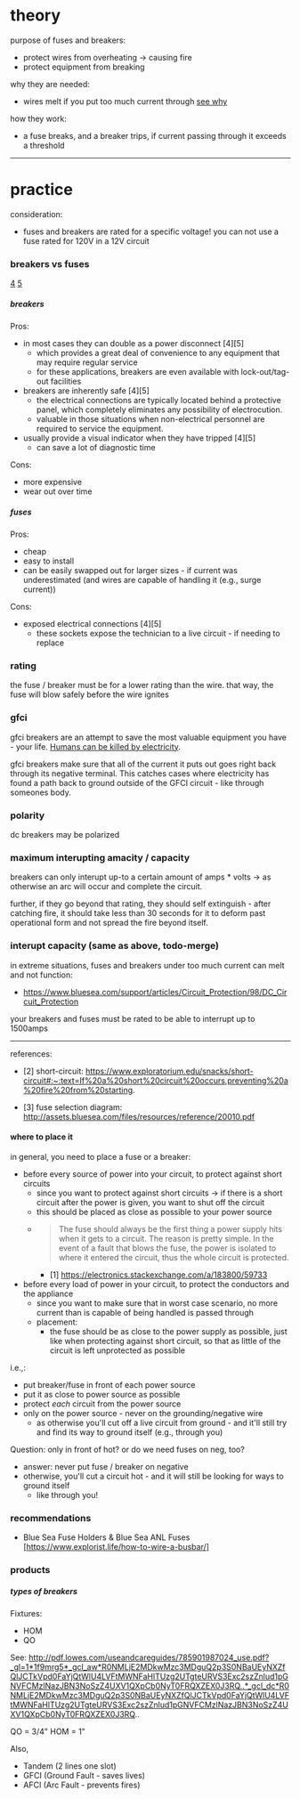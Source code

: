# theory

purpose of fuses and breakers:
- protect wires from overheating -> causing fire
- protect equipment from breaking

why they are needed:
- wires melt if you put too much current through [see why](0.consideration.melting-wires.md)

how they work:
- a fuse breaks, and a breaker trips, if current passing through it exceeds a threshold

---

# practice


consideration:
- fuses and breakers are rated for a specific voltage! you can not use a fuse rated for 120V in a 12V circuit

### breakers vs fuses
[4](https://library.automationdirect.com/fuses-or-circuit-breakers-which-should-you-use/)
[5](https://www.c3controls.com/white-paper/circuit-breaker-or-fuse-difference/)

##### breakers

Pros:
- in most cases they can double as a power disconnect [4][5]
  - which provides a great deal of convenience to any equipment that may require regular service
  - for these applications, breakers are even available with lock-out/tag-out facilities
- breakers are inherently safe [4][5]
  - the electrical connections are typically located behind a protective panel, which completely eliminates any possibility of electrocution.
  - valuable in those situations when non-electrical personnel are required to service the equipment.
- usually provide a visual indicator when they have tripped [4][5]
  - can save a lot of diagnostic time


Cons:
- more expensive
- wear out over time

##### fuses

Pros:
- cheap
- easy to install
- can be easily swapped out for larger sizes - if current was underestimated (and wires are capable of handling it (e.g., surge current))

Cons:
- exposed electrical connections [4][5]
  -  these sockets expose the technician to a live circuit - if needing to replace



### rating

the fuse / breaker must be for a lower rating than the wire. that way, the fuse will blow safely before the wire ignites


### gfci

gfci breakers are an attempt to save the most valuable equipment you have - your life. [Humans can be killed by electricity](0.consideration.death-by-electrocution.md).

gfci breakers make sure that all of the current it puts out goes right back through its negative terminal. This catches cases where electricity has found a path back to ground outside of the GFCI circuit - like through someones body.

### polarity

dc breakers may be polarized

### maximum interupting amacity / capacity

breakers can only interupt up-to a certain amount of amps * volts -> as otherwise an arc will occur and complete the circuit.

further, if they go beyond that rating, they should self extinguish - after catching fire, it should take less than 30 seconds for it to deform past operational form and not spread the fire beyond itself.


### interupt capacity (same as above, todo-merge)

in extreme situations, fuses and breakers under too much current can melt and not function:
- https://www.bluesea.com/support/articles/Circuit_Protection/98/DC_Circuit_Protection

your breakers and fuses must be rated to be able to interrupt up to 1500amps

---

references:
- [2] short-circuit: https://www.exploratorium.edu/snacks/short-circuit#:~:text=If%20a%20short%20circuit%20occurs,preventing%20a%20fire%20from%20starting.


- [3] fuse selection diagram: http://assets.bluesea.com/files/resources/reference/20010.pdf

#### where to place it

in general, you need to place a fuse or a breaker:
  - before every source of power into your circuit, to protect against short circuits
    - since you want to protect against short circuits -> if there is a short circuit after the power is given, you want to shut off the circuit
    - this should be placed as close as possible to your power source
    - > The fuse should always be the first thing a power supply hits when it gets to a circuit. The reason is pretty simple. In the event of a fault that blows the fuse, the power is isolated to where it entered the circuit, thus the whole circuit is protected.
      - [1] https://electronics.stackexchange.com/a/183800/59733
  - before every load of power in your circuit, to protect the conductors and the appliance
    - since you want to make sure that in worst case scenario, no more current than is capable of being handled is passed through
    - placement:
      - the fuse should be as close to the power supply as possible, just like when protecting against short circuit, so that as little of the circuit is left unprotected as possible


i.e.,:
- put breaker/fuse in front of each power source
- put it as close to power source as possible
- protect _each_ circuit from the power source
- only on the power source - never on the grounding/negative wire
  - as otherwise you'll cut off a live circuit from ground - and it'll still try and find its way to ground itself (e.g., through you)


Question: only in front of hot? or do we need fuses on neg, too?
  - answer: never put fuse / breaker on negative
  - otherwise, you'll cut a circuit hot - and it will still be looking for ways to ground itself
    - like through you!

### recommendations

- Blue Sea Fuse Holders & Blue Sea ANL Fuses [https://www.explorist.life/how-to-wire-a-busbar/]


### products

##### types of breakers


Fixtures:
- HOM
- QO

See: http://pdf.lowes.com/useandcareguides/785901987024_use.pdf?_gl=1*1f9mrg5*_gcl_aw*R0NMLjE2MDkwMzc3MDguQ2p3S0NBaUEyNXZfQlJCTkVpd0FaYjQtWlU4LVFtMWNFaHlTUzg2UTgteURVS3Exc2szZnlud1pGNVFCMzlNazJBN3NoSzZ4UXV1QXpCb0NyT0FRQXZEX0J3RQ..*_gcl_dc*R0NMLjE2MDkwMzc3MDguQ2p3S0NBaUEyNXZfQlJCTkVpd0FaYjQtWlU4LVFtMWNFaHlTUzg2UTgteURVS3Exc2szZnlud1pGNVFCMzlNazJBN3NoSzZ4UXV1QXpCb0NyT0FRQXZEX0J3RQ..

QO = 3/4"
HOM = 1"





Also,
- Tandem (2 lines one slot)
- GFCI (Ground Fault - saves lives)
- AFCI (Arc Fault - prevents fires)

